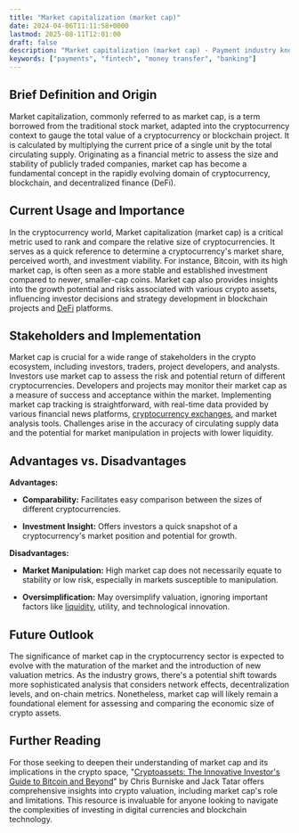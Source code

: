 ```yaml
---
title: "Market capitalization (market cap)"
date: 2024-04-06T11:11:58+0000
lastmod: 2025-08-11T12:01:00
draft: false
description: "Market capitalization (market cap) - Payment industry knowledge and insights"
keywords: ["payments", "fintech", "money transfer", "banking"]
---
```


## Brief Definition and Origin

Market capitalization, commonly referred to as market cap, is a term borrowed from the traditional stock market, adapted into the cryptocurrency context to gauge the total value of a cryptocurrency or blockchain project. It is calculated by multiplying the current price of a single unit by the total circulating supply. Originating as a financial metric to assess the size and stability of publicly traded companies, market cap has become a fundamental concept in the rapidly evolving domain of cryptocurrency, blockchain, and decentralized finance (DeFi).

## Current Usage and Importance

In the cryptocurrency world, Market capitalization (market cap) is a critical metric used to rank and compare the relative size of cryptocurrencies. It serves as a quick reference to determine a cryptocurrency's market share, perceived worth, and investment viability. For instance, Bitcoin, with its high market cap, is often seen as a more stable and established investment compared to newer, smaller-cap coins. Market cap also provides insights into the growth potential and risks associated with various crypto assets, influencing investor decisions and strategy development in blockchain projects and [DeFi](https://faisalkhanllc.xyz/resources/payments-wiki/d/decentralized-finance-defi/) platforms.

## Stakeholders and Implementation

Market cap is crucial for a wide range of stakeholders in the crypto ecosystem, including investors, traders, project developers, and analysts. Investors use market cap to assess the risk and potential return of different cryptocurrencies. Developers and projects may monitor their market cap as a measure of success and acceptance within the market. Implementing market cap tracking is straightforward, with real-time data provided by various financial news platforms, [cryptocurrency exchanges](https://faisalkhanllc.xyz/resources/payments-wiki/c/cryptocurrency-exchanges/), and market analysis tools. Challenges arise in the accuracy of circulating supply data and the potential for market manipulation in projects with lower liquidity.

## Advantages vs. Disadvantages

**Advantages:**

- **Comparability:** Facilitates easy comparison between the sizes of different cryptocurrencies.

- **Investment Insight:** Offers investors a quick snapshot of a cryptocurrency's market position and potential for growth.

**Disadvantages:**

- **Market Manipulation:** High market cap does not necessarily equate to stability or low risk, especially in markets susceptible to manipulation.

- **Oversimplification:** May oversimplify valuation, ignoring important factors like [liquidity](https://faisalkhanllc.xyz/resources/payments-wiki/l/liquidity/), utility, and technological innovation.

## Future Outlook

The significance of market cap in the cryptocurrency sector is expected to evolve with the maturation of the market and the introduction of new valuation metrics. As the industry grows, there's a potential shift towards more sophisticated analysis that considers network effects, decentralization levels, and on-chain metrics. Nonetheless, market cap will likely remain a foundational element for assessing and comparing the economic size of crypto assets.

## Further Reading

For those seeking to deepen their understanding of market cap and its implications in the crypto space, "[Cryptoassets: The Innovative Investor's Guide to Bitcoin and Beyond](https://www.goodreads.com/book/show/36197082-cryptoassets)" by Chris Burniske and Jack Tatar offers comprehensive insights into crypto valuation, including market cap's role and limitations. This resource is invaluable for anyone looking to navigate the complexities of investing in digital currencies and blockchain technology.